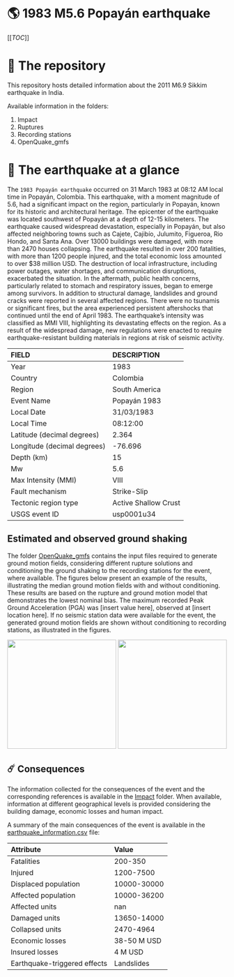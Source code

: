 # 🌎 1983 M5.6 Popayán earthquake
[[_TOC_]]

# 📂 The repository

This repository hosts detailed information about the 2011 M6.9 Sikkim earthquake in India.

Available information in the folders:

1. Impact
2. Ruptures
3. Recording stations
4. OpenQuake_gmfs


# 🚀 The earthquake at a glance 

The `1983 Popayán earthquake` occurred on 31 March 1983 at 08:12 AM local time in Popayán, Colombia. This earthquake, with a moment magnitude of 5.6, had a significant impact on the region, particularly in Popayán, known for its historic and architectural heritage. The epicenter of the earthquake was located southwest of Popayán at a depth of 12-15 kilometers. The earthquake caused widespread devastation, especially in Popayán, but also affected neighboring towns such as Cajete, Cajibío, Julumito, Figueroa, Rio Hondo, and Santa Ana. Over 13000 buildings were damaged, with more than 2470 houses collapsing. The earthquake resulted in over 200 fatalities, with more than 1200 people injured, and the total economic loss amounted to over $38 million USD. The destruction of local infrastructure, including power outages, water shortages, and communication disruptions, exacerbated the situation. In the aftermath, public health concerns, particularly related to stomach and respiratory issues, began to emerge among survivors. In addition to structural damage, landslides and ground cracks were reported in several affected regions. There were no tsunamis or significant fires, but the area experienced persistent aftershocks that continued until the end of April 1983. The earthquake’s intensity was classified as MMI VIII, highlighting its devastating effects on the region. As a result of the widespread damage, new regulations were enacted to require earthquake-resistant building materials in regions at risk of seismic activity.

| FIELD | DESCRIPTION |
|:-------|:-------------|
| Year | 1983 |
| Country | Colombia |
| Region | South America |
| Event Name | Popayán 1983  |
| Local Date | 31/03/1983 |
| Local Time | 08:12:00 |
| Latitude (decimal degrees) | 2.364 |
| Longitude (decimal degrees) | -76.696 |
| Depth (km) | 15 |
| Mw | 5.6 |
| Max Intensity (MMI) | VIII |
| Fault mechanism | Strike-Slip |
| Tectonic region type | Active Shallow Crust |
| USGS event ID | usp0001u34 |

## Estimated and observed ground shaking

The folder [OpenQuake_gmfs](./OpenQuake_gmfs/) contains the input files required to generate ground motion fields, considering different rupture solutions and conditioning the ground shaking to the recording stations for the event, where available. The figures below present an example of the results, illustrating the median ground motion fields with and without conditioning. These results are based on the rupture and ground motion model that demonstrates the lowest nominal bias. The maximum recorded Peak Ground Acceleration (PGA) was [insert value here], observed at [insert location here]. If no seismic station data were available for the event, the generated ground motion fields are shown without conditioning to recording stations, as illustrated in the figures.

<img src="./4.OpenQuake_gmfs/median_gmf_stations_none.png" height="250">
<img src="./4.OpenQuake_gmfs/median_gmf_stations_all.png" height="250">

## ☄️ Consequences

The information collected for the consequences of the event and the corresponding references is available in the [Impact](./Impact) folder. When available, information at different geographical levels is provided considering the building damage, economic losses and human impact.

A summary of the main consequences of the event is available in the [earthquake_information.csv](./earthquake_information.csv) file:

| Attribute | Value |
|:-------|:-------------|
| Fatalities | 200-350  |
| Injured | 1200-7500 |
| Displaced population | 10000-30000 |
| Affected population | 10000-36200  |
| Affected units | nan |
| Damaged units | 13650-14000  |
| Collapsed units | 2470-4964  |
| Economic losses | 38-50 M USD |
| Insured losses | 4 M USD |
| Earthquake-triggered effects | Landslides |